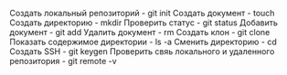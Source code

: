 Создать локальный репозиторий - git init
Создать документ - touch
Создать директорию - mkdir
Проверить статус - git status
Добавить документ - git add
Удалить документ - rm
Создать клон - git clone
Показать содержимое директории - ls -a
Сменить директорию - cd
Создать SSH - git keygen
Проверить свяь локального и удаленного репозитория - git remote -v